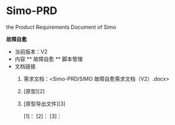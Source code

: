 # Simo-PRD
the Product Requirements Document of Simo

**故障自愈**

* 当前版本：V2
* 内容
  ** 故障自愈
  ** 脚本管理
* 文档链接
  1. 需求文档：<Simo-PRD/SIMO 故障自愈需求文档（V2）.docx>
  2. [原型][2]
  3. [原型导出文件][3]
  
     [1]：
     [2]：
     [3]：
